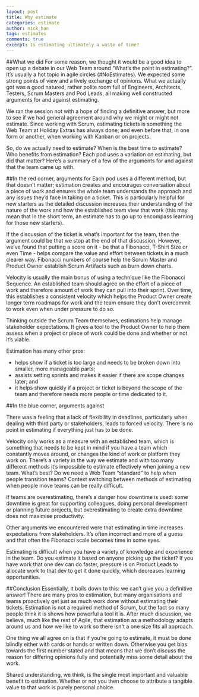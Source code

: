 ```yaml
---
layout: post
title: Why estimate
categories: estimate
author: nick_han
tags: estimates
comments: true
excerpt: Is estimating ultimately a waste of time?
---
```



##What we did
For some reason, we thought it would be a good idea to open up a debate in our Web Team around “What’s the point in estimating?”. It’s usually a hot topic in agile circles (#NoEstimates). We expected some strong points of view and a lively exchange of opinions. What we actually got was a good natured, rather polite room full of Engineers, Architects, Testers, Scrum Masters and Pod Leads, all making well constructed arguments for and against estimating.

We ran the session not with a hope of finding a definitive answer, but more to see if we had general agreement around why we might or might not estimate. Since working with Scrum, estimating tickets is something the Web Team at Holiday Extras has always done; and even before that, in one form or another, when working with Kanban or on projects.

So, do we actually need to estimate? When is the best time to estimate? Who benefits from estimation? Each pod uses a variation on estimating, but did that matter? Here’s a summary of a few of the arguments for and against that the team came up with.

##In the red corner, arguments for
Each pod uses a different method, but that doesn’t matter; estimation creates and encourages conversation about a piece of work and ensures the whole team understands the approach and any issues they’d face in taking on a ticket. This is particularly helpful for new starters as the detailed discussion increases their understanding of the nature of the work and how the established team view that work (this may mean that in the short term, an estimate has to go up to encompass learning for those new starters).

If the discussion of the ticket is what’s important for the team, then the argument could be that we stop at the end of that discussion. However, we’ve found that putting a score on it - be that a Fibonacci, T-Shirt Size or even Time - helps compare the value and effort between tickets in a much clearer way. Fibonacci numbers of course help the Scrum Master and Product Owner establish Scrum Artifacts such as burn down charts.

Velocity is usually the main bonus of using a technique like the Fibonacci Sequence. An established team should agree on the effort of a piece of work and therefore amount of work they can pull into their sprint. Over time, this establishes a consistent velocity which helps the Product Owner create longer term roadmaps for work and the team ensure they don’t overcommit to work even when under pressure to do so.

Thinking outside the Scrum Team themselves, estimations help manage stakeholder expectations. It gives a tool to the Product Owner to help them assess when a project or piece of work could be done and whether or not it’s viable.

Estimation has many other pros:
* helps show if a ticket is too large and needs to be broken down into smaller, more manageable parts;
* assists setting sprints and makes it easier if there are scope changes later; and
* it helps show quickly if a project or ticket is beyond the scope of the team and therefore needs more people or time dedicated to it.

##In the blue corner, arguments against

There was a feeling that a lack of flexibility in deadlines, particularly when dealing with third party or stakeholders, leads to forced velocity. There is no point in estimating if everything just has to be done.

Velocity only works as a measure with an established team, which is something that needs to be kept in mind if you have a team which constantly moves around, or changes the kind of work or platform they work on. There’s a variety in the way we estimate and with too many different methods it’s impossible to estimate effectively when joining a new team. What’s best? Do we need a Web Team “standard” to help when people transition teams? Context switching between methods of estimating when people move teams can be really difficult.

If teams are overestimating, there’s a danger how downtime is used: some downtime is great for supporting colleagues, doing personal development or planning future projects, but overestimating to create extra downtime does not maximise productivity.

Other arguments we encountered were that estimating in time increases expectations from stakeholders. It’s often incorrect and more of a guess and that often the Fibonacci scale becomes time in some eyes.

Estimating is difficult when you have a variety of knowledge and experience in the team. Do you estimate it based on anyone picking up the ticket? If you have work that one dev can do faster, pressure is on Product Leads to allocate work to that dev to get it done quickly, which decreases learning opportunities.

##Conclusion
Essentially, it boils down to this: we can’t give you a definitive answer! There are many pros to estimation, but many organisations and teams proactively get just as much work done without estimating their tickets. Estimation is not a required method of Scrum, but the fact so many people think it is shows how powerful a tool it is. After much discussion, we believe, much like the rest of Agile, that estimation as a methodology adapts around us and how we like to work so there isn't a one size fits all approach.

One thing we all agree on is that if you’re going to estimate, it must be done blindly either with cards or hands or written down. Otherwise you get bias towards the first number stated and that means that we don’t discuss the reason for differing opinions fully and potentially miss some detail about the work.

Shared understanding, we think, is the single most important and valuable benefit to estimation. Whether or not you then choose to attribute a tangible value to that work is purely personal choice.

